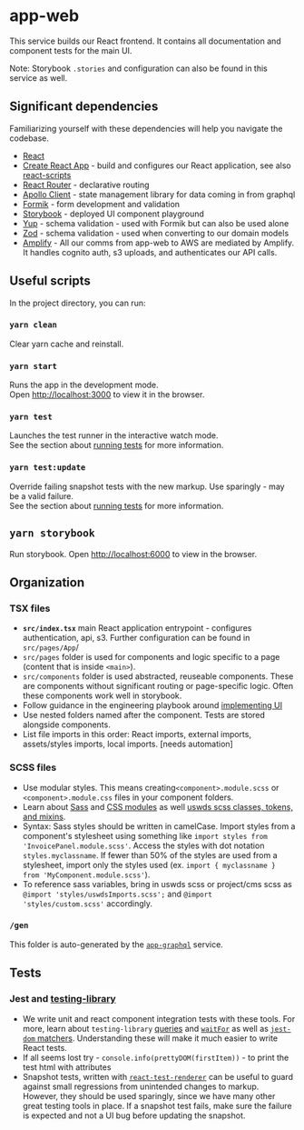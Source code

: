 # app-web

This service builds our React frontend. It contains all documentation and component tests for the main UI.

Note: Storybook `.stories` and configuration can also be found in this service as well.

## Significant dependencies

Familiarizing yourself with these dependencies will help you navigate the codebase.

-   [React](https://reactjs.org/)
-   [Create React App](https://facebook.github.io/create-react-app) - build and configures our React application, see also [react-scripts](https://github.com/facebook/create-react-app/tree/master/packages/react-scripts)
-   [React Router](https://reactrouter.com/) - declarative routing
-   [Apollo Client](https://www.apollographql.com/docs/react/) - state management library for data coming in from graphql
-   [Formik](https://formik.org/docs/overview) - form development and validation
-   [Storybook](https://storybook.js.org/docs/react/get-started/introduction) - deployed UI component playground
-   [Yup](https://github.com/jquense/yup) - schema validation - used with Formik but can also be used alone
-   [Zod](https://zod.dev/) - schema validation - used when converting to our domain models
-   [Amplify](https://docs.amplify.aws/) - All our comms from app-web to AWS are mediated by Amplify. It handles cognito auth, s3 uploads, and authenticates our API calls.

## Useful scripts

In the project directory, you can run:

### `yarn clean`

Clear yarn cache and reinstall.

### `yarn start`

Runs the app in the development mode.\
Open [http://localhost:3000](http://localhost:3000) to view it in the browser.

### `yarn test`

Launches the test runner in the interactive watch mode.\
See the section about [running tests](https://facebook.github.io/create-react-app/docs/running-tests) for more information.

### `yarn test:update`

Override failing snapshot tests with the new markup. Use sparingly - may be a valid failure.\
See the section about [running tests](https://facebook.github.io/create-react-app/docs/running-tests) for more information.

## `yarn storybook`

Run storybook.
Open [http://localhost:6000](http://localhost:6000) to view in the browser.

## Organization

### TSX files

-   **`src/index.tsx`** main React application entrypoint - configures authentication, api, s3. Further configuration can be found in `src/pages/App`/
-   `src/pages` folder is used for components and logic specific to a page (content that is inside `<main>`).
-   `src/components` folder is used abstracted, reuseable components. These are components without significant routing or page-specific logic. Often these components work well in storybook.
-   Follow guidance in the engineering playbook around [implementing UI](https://github.com/trussworks/Engineering-Playbook/blob/main/web/frontend/developing-ui.md)
-   Use nested folders named after the component. Tests are stored alongside components.
-   List file imports in this order: React imports, external imports, assets/styles imports, local imports. [needs automation]

### SCSS files

-   Use modular styles. This means creating`<component>.module.scss` or `<component>.module.css` files in your component folders.
-   Learn about [Sass](https://sass-lang.com/documentation/file.SASS_REFERENCE.html) and [CSS modules](https://github.com/css-modules/css-modules) as well [uswds scss classes, tokens, and mixins](https://designsystem.digital.gov/design-tokens/).
-   Syntax: Sass styles should be written in camelCase. Import styles from a component's stylesheet using something like `import styles from 'InvoicePanel.module.scss'`. Access the styles with dot notation `styles.myclassname`. If fewer than 50% of the styles are used from a stylesheet, import only the styles used (ex. `import { myclassname } from 'MyComponent.module.scss'`).
-   To reference sass variables, bring in uswds scss or project/cms scss as `@import 'styles/uswdsImports.scss';` and `@import 'styles/custom.scss'` accordingly.

### `/gen`

This folder is auto-generated by the [`app-graphql`](../app-graphql) service.

## Tests

### Jest and [testing-library](https://testing-library.com/)

-   We write unit and react component integration tests with these tools. For more, learn about `testing-library` [queries](https://testing-library.com/docs/queries/about) and [`waitFor`](https://testing-library.com/docs/dom-testing-library/api-async) as well as [`jest-dom` matchers](https://github.com/testing-library/jest-dom). Understanding these will make it much easier to write React tests.
-   If all seems lost try - `console.info(prettyDOM(firstItem))` - to print the test html with attributes
-   Snapshot tests, written with [`react-test-renderer`](https://github.com/facebook/react/tree/master/packages/react-test-renderer) can be useful to guard against small regressions from unintended changes to markup. However, they should be used sparingly, since we have many other great testing tools in place. If a snapshot test fails, make sure the failure is expected and not a UI bug before updating the snapshot.
